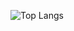 ![Top Langs](https://github-readme-stats.vercel.app/api/top-langs/?username=MaximStockmans&theme=blueberry&count_private=true&hide_border=false)
